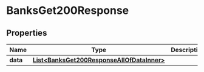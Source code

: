 

# BanksGet200Response


## Properties

| Name | Type | Description | Notes |
|------------ | ------------- | ------------- | -------------|
|**data** | [**List&lt;BanksGet200ResponseAllOfDataInner&gt;**](BanksGet200ResponseAllOfDataInner.md) |  |  [optional] |



